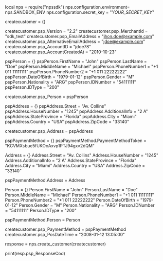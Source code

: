 local nps = require("npssdk")
nps.configuration.environment= nps.SANDBOX_ENV
nps.configuration.secret_key = "_YOUR_SECRET_KEY_"


createcustomer = {}

createcustomer.psp_Version = "2.2"
createcustomer.psp_MerchantId = "sdk_test"
createcustomer.psp_EmailAddress = "jhon.doe@example.com"
createcustomer.psp_AlternativeEmailAddress = "jdoe@example.com"
createcustomer.psp_AccountID = "jdoe78"
createcustomer.psp_AccountCreatedAt = "2010-10-23"

pspPerson = {}
pspPerson.FirstName = "John"
pspPerson.LastName = "Doe"
pspPerson.MiddleName = "Michael"
pspPerson.PhoneNumber1 = "+1 011 11111111"
pspPerson.PhoneNumber2 = "+1 011 22222222"
pspPerson.DateOfBirth = "1979-01-12"
pspPerson.Gender = "M"
pspPerson.Nationality = "ARG"
pspPerson.IDNumber = "54111111"
pspPerson.IDType = "200"

createcustomer.psp_Person = pspPerson

pspAddress = {}
pspAddress.Street = "Av. Collins"
pspAddress.HouseNumber = "1245"
pspAddress.AdditionalInfo = "2 A"
pspAddress.StateProvince = "Florida"
pspAddress.City = "Miami"
pspAddress.Country = "USA"
pspAddress.ZipCode = "33140"

createcustomer.psp_Address = pspAddress

pspPaymentMethod = {}
pspPaymentMethod.PaymentMethodToken = "KCVMXsbue5fUKOoAxvp1PTJ94gxv2dQM"

Address = {}
Address.Street = "Av. Collins"
Address.HouseNumber = "1245"
Address.AdditionalInfo = "2 A"
Address.StateProvince = "Florida"
Address.City = "Miami"
Address.Country = "USA"
Address.ZipCode = "33140"

pspPaymentMethod.Address = Address

Person = {}
Person.FirstName = "John"
Person.LastName = "Doe"
Person.MiddleName = "Michael"
Person.PhoneNumber1 = "+1 011 11111111"
Person.PhoneNumber2 = "+1 011 22222222"
Person.DateOfBirth = "1979-01-12"
Person.Gender = "M"
Person.Nationality = "ARG"
Person.IDNumber = "54111111"
Person.IDType = "200"

pspPaymentMethod.Person = Person

createcustomer.psp_PaymentMethod = pspPaymentMethod
createcustomer.psp_PosDateTime = "2008-01-12 13:05:00"

response = nps.create_customer(createcustomer)

print(resp.psp_ResponseCod)
